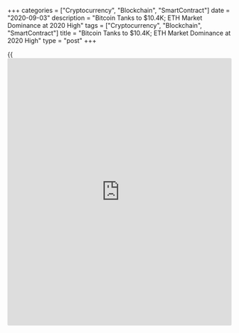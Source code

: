+++
categories = ["Cryptocurrency", "Blockchain", "SmartContract"]
date = "2020-09-03"
description = "Bitcoin Tanks to $10.4K; ETH Market Dominance at 2020 High"
tags = ["Cryptocurrency", "Blockchain", "SmartContract"]
title = "Bitcoin Tanks to $10.4K; ETH Market Dominance at 2020 High"
type = "post"
+++

{{<iframe id="large-banner" src="https://www.bounty.group/#slide=2.0" width="100%" height="600" scrolling="no" style="border: 0px solid rgb(216, 221, 230); border-radius: 3px;">}}

BTC below its 10-day and 50-day moving averages, a bearish signal for
market technicians. Bitcoin continues its downward trend Thursday, with
prices descending as low as $10,468 on spot exchanges such as Coinbase.
While it has recovered a bit, traders selling for profits has certainly
been the theme right now.

![Bitcoin Tanks to $10.4K; ETH Market Dominance at 2020 High][1]

> “This is similar to what we’ve seen as [bitcoin](https://www.letsplayfx.com/blog/forex-for-bitcoin/) approached the $10,000
and $11,000 levels, where profit-taking occurred on a few different
occasions,” said John Kramer, a trader at crypto over-the-counter firm
GSR. “Many [investor](https://www.fintechee.com/tutorial-for-forex-trading/investor-mode/)s will see this as an opportunity to buy the dip.”

Just like Wednesday, leveraged liquidations played a role in
exacerbating [bitcoin](https://www.letsplayfx.com/blog/forex-for-bitcoin/)’s price drop. However, Thursday’s wipeout of long
traders on derivatives exchange BitMEX was a bit higher, with $10
million in hourly liquidations topping Wednesday’s $9 million hourly
spree, the equivalent of a margin call in crypto parlance.

> “Some people who were buying in over $11,500 in BTC with leverage
suddenly got stopped out when we moved back down towards $11,100,” said
Chris Thomas, head of digital assets for Swissquote Bank.

Thomas suspects [bitcoin](https://www.letsplayfx.com/blog/forex-for-bitcoin/)’s price will not reach new 2020 highs in the
near term, despite testing that level as recently as Tuesday when the
price hit $12,085. “I think we trade in the $11,000-$12,000 range for a
while,” he said.

Ether dominance dominates  
The second-largest cryptocurrency by market capitalization, ether (ETH),
was down Thursday, trading around $402 and slipping 7.6% in 24 hours as
of 20:00 UTC (4:00 p.m. ET). But while the price is down, ether’s
dominance of the broader crypto market hit a 2020 high of over 14%
Wednesday. Although dipping a bit Thursday, the last time ether’s share
was at these levels was back in August 2018.

> “A large number of useful projects on the Ethereum [blockchain](https://www.letsplayfx.com/blog/trade-forex-with-bitcoin/)
contribute to ether dominance growth,” said Azamat Malaev, co-founder of
HodlTree, a decentralized lending protocol. However, scaling is an issue
that could cause ether’s share to wane, Malaev added. “To maintain this
trend, Ethereum urgently need to scale the network. For ordinary users,
transactions are already very expensive”

_Source:[FXPro][2]_

   1. /files/downloads/b/0/8/b084d3c5b42e57cf8274701c7e5ef56a_a833a78257e371d03f1ba5e69d2a084f.png
   2. /geturl/index/a4a4c66e84108b498b036e5bcf671353a1e08f04/